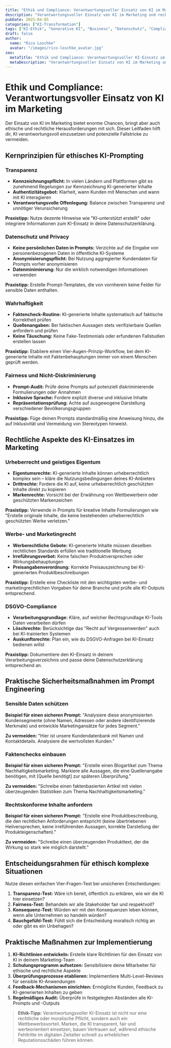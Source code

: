 ```yaml
---
title: "Ethik und Compliance: Verantwortungsvoller Einsatz von KI im Marketing"
description: "Verantwortungsvoller Einsatz von KI im Marketing und rechtliche Rahmenbedingungen"
pubDate: 2025-04-05
categories: ["KI-Transformation"]
tags: ["KI-Ethik", "Generative KI", "Business", "Datenschutz", "Compliance"]
draft: false
author:
  name: "Rico Loschke"
  avatar: "/images/rico-loschke_avatar.jpg"
seo:
  metaTitle: "Ethik und Compliance: Verantwortungsvoller KI-Einsatz im Marketing"
  metaDescription: "Verantwortungsvoller Einsatz von KI im Marketing und rechtliche Rahmenbedingungen - Ein Leitfaden für ethisches Prompt Engineering"
---
```


# Ethik und Compliance: Verantwortungsvoller Einsatz von KI im Marketing

Der Einsatz von KI im Marketing bietet enorme Chancen, bringt aber auch ethische und rechtliche Herausforderungen mit sich. Dieser Leitfaden hilft dir, KI verantwortungsvoll einzusetzen und potenzielle Fallstricke zu vermeiden.

## Kernprinzipien für ethisches KI-Prompting

### Transparenz

- **Kennzeichnungspflicht:** In vielen Ländern und Plattformen gibt es zunehmend Regelungen zur Kennzeichnung KI-generierter Inhalte
- **Authentizitätsgebot:** Klarheit, wann Kunden mit Menschen und wann mit KI interagieren
- **Verantwortungsvolle Offenlegung:** Balance zwischen Transparenz und unnötiger Verunsicherung

**Praxistipp:** Nutze dezente Hinweise wie "KI-unterstützt erstellt" oder integriere Informationen zum KI-Einsatz in deine Datenschutzerklärung.

### Datenschutz und Privacy

- **Keine persönlichen Daten in Prompts:** Verzichte auf die Eingabe von personenbezogenen Daten in öffentliche KI-Systeme
- **Anonymisierungspflicht:** Bei Nutzung aggregierter Kundendaten für Prompts vorher anonymisieren
- **Datenminimierung:** Nur die wirklich notwendigen Informationen verwenden

**Praxistipp:** Erstelle Prompt-Templates, die von vornherein keine Felder für sensible Daten enthalten.

### Wahrhaftigkeit

- **Faktencheck-Routine:** KI-generierte Inhalte systematisch auf faktische Korrektheit prüfen
- **Quellenangaben:** Bei faktischen Aussagen stets verifizierbare Quellen anfordern und prüfen
- **Keine Täuschung:** Keine Fake-Testimonials oder erfundenen Fallstudien erstellen lassen

**Praxistipp:** Etabliere einen Vier-Augen-Prinzip-Workflow, bei dem KI-generierte Inhalte mit Faktenbehauptungen immer von einem Menschen geprüft werden.

### Fairness und Nicht-Diskriminierung

- **Prompt-Audit:** Prüfe deine Prompts auf potenziell diskriminierende Formulierungen oder Annahmen
- **Inklusive Sprache:** Fordere explizit diverse und inklusive Inhalte
- **Repräsentationsprüfung:** Achte auf ausgewogene Darstellung verschiedener Bevölkerungsgruppen

**Praxistipp:** Füge deinen Prompts standardmäßig eine Anweisung hinzu, die auf Inklusivität und Vermeidung von Stereotypen hinweist.

## Rechtliche Aspekte des KI-Einsatzes im Marketing

### Urheberrecht und geistiges Eigentum

- **Eigentumsrechte:** KI-generierte Inhalte können urheberrechtlich komplex sein – kläre die Nutzungsbedingungen deines KI-Anbieters
- **Drittrechte:** Fordere die KI auf, keine urheberrechtlich geschützten Inhalte direkt zu kopieren
- **Markenrechte:** Vorsicht bei der Erwähnung von Wettbewerbern oder geschützten Markenzeichen

**Praxistipp:** Verwende in Prompts für kreative Inhalte Formulierungen wie "Erstelle originale Inhalte, die keine bestehenden urheberrechtlich geschützten Werke verletzen."

### Werbe- und Marketingrecht

- **Werberechtliche Gebote:** KI-generierte Inhalte müssen dieselben rechtlichen Standards erfüllen wie traditionelle Werbung
- **Irreführungsverbot:** Keine falschen Produktversprechen oder Wirkungsbehauptungen
- **Preisangabenverordnung:** Korrekte Preisauszeichnung bei KI-generierten Produktbeschreibungen

**Praxistipp:** Erstelle eine Checkliste mit den wichtigsten werbe- und marketingrechtlichen Vorgaben für deine Branche und prüfe alle KI-Outputs entsprechend.

### DSGVO-Compliance

- **Verarbeitungsgrundlage:** Kläre, auf welcher Rechtsgrundlage KI-Tools Daten verarbeiten dürfen
- **Löschrechte:** Berücksichtige das "Recht auf Vergessenwerden" auch bei KI-trainierten Systemen
- **Auskunftsrechte:** Plan ein, wie du DSGVO-Anfragen bei KI-Einsatz bedienen willst

**Praxistipp:** Dokumentiere den KI-Einsatz in deinem Verarbeitungsverzeichnis und passe deine Datenschutzerklärung entsprechend an.

## Praktische Sicherheitsmaßnahmen im Prompt Engineering

### Sensible Daten schützen

**Beispiel für einen sicheren Prompt:** "Analysiere diese anonymisierten Kundensegmente (ohne Namen, Adressen oder andere identifizierende Merkmale) und entwickle Marketingansätze für jedes Segment."

**Zu vermeiden:** "Hier ist unsere Kundendatenbank mit Namen und Kontaktdetails. Analysiere die wertvollsten Kunden."

### Faktenchecks einbauen

**Beispiel für einen sicheren Prompt:** "Erstelle einen Blogartikel zum Thema Nachhaltigkeitsmarketing. Markiere alle Aussagen, die eine Quellenangabe benötigen, mit [Quelle benötigt] zur späteren Überprüfung."

**Zu vermeiden:** "Schreibe einen faktenbasierten Artikel mit vielen überzeugenden Statistiken zum Thema Nachhaltigkeitsmarketing."

### Rechtskonforme Inhalte anfordern

**Beispiel für einen sicheren Prompt:** "Erstelle eine Produktbeschreibung, die den rechtlichen Anforderungen entspricht (keine übertriebenen Heilversprechen, keine irreführenden Aussagen, korrekte Darstellung der Produkteigenschaften)."

**Zu vermeiden:** "Schreibe einen überzeugenden Produkttext, der die Wirkung so stark wie möglich darstellt."

## Entscheidungsrahmen für ethisch komplexe Situationen

Nutze diesen einfachen Vier-Fragen-Test bei unsicheren Entscheidungen:

1. **Transparenz-Test:** Wäre ich bereit, öffentlich zu erklären, wie wir die KI hier einsetzen?
2. **Fairness-Test:** Behandeln wir alle Stakeholder fair und respektvoll?
3. **Konsequenz-Test:** Würden wir mit den Konsequenzen leben können, wenn alle Unternehmen so handeln würden?
4. **Bauchgefühl-Test:** Fühlt sich die Entscheidung moralisch richtig an oder gibt es ein Unbehagen?

## Praktische Maßnahmen zur Implementierung

1. **KI-Richtlinien entwickeln:** Erstelle klare Richtlinien für den Einsatz von KI in deinem Marketing-Team
2. **Schulungsprogramm aufsetzen:** Sensibilisiere deine Mitarbeiter für ethische und rechtliche Aspekte
3. **Überprüfungsprozesse etablieren:** Implementiere Multi-Level-Reviews für sensible KI-Anwendungen
4. **Feedback-Mechanismen einrichten:** Ermögliche Kunden, Feedback zu KI-generierten Inhalten zu geben
5. **Regelmäßiges Audit:** Überprüfe in festgelegten Abständen alle KI-Prompts und -Outputs

> **Ethik-Tipp:** Verantwortungsvoller KI-Einsatz ist nicht nur eine rechtliche oder moralische Pflicht, sondern auch ein Wettbewerbsvorteil. Marken, die KI transparent, fair und werteorientiert einsetzen, bauen Vertrauen auf, während ethische Fehltritte im digitalen Zeitalter schnell zu erheblichen Reputationsschäden führen können.
